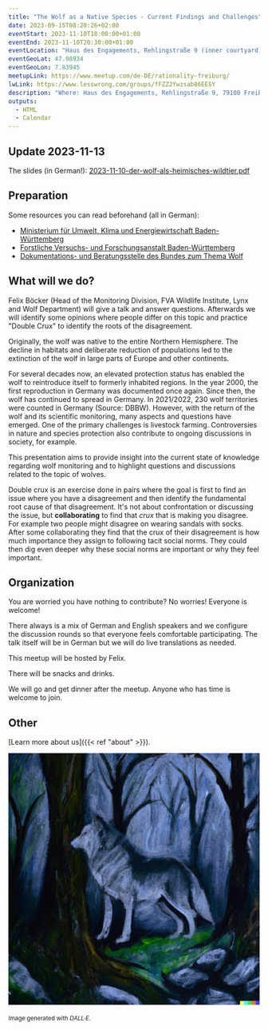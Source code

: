 ```yaml
---
title: "The Wolf as a Native Species - Current Findings and Challenges"
date: 2023-09-15T08:20:26+02:00
eventStart: 2023-11-10T18:00:00+01:00
eventEnd: 2023-11-10T20:30:00+01:00
eventLocation: "Haus des Engagements, Rehlingstraße 9 (inner courtyard), 79100 Freiburg"
eventGeoLat: 47.98934
eventGeoLon: 7.83945
meetupLink: https://www.meetup.com/de-DE/rationality-freiburg/
lwLink: https://www.lesswrong.com/groups/fFZZ2Ywzsab86EESY
description: "Where: Haus des Engagements, Rehlingstraße 9, 79100 Freiburg. When: Friday, November 10th 2023 at 18:00 hours CET."
outputs:
  - HTML
  - Calendar
---
```


## Update 2023-11-13

The slides (in German!):
[2023-11-10-der-wolf-als-heimisches-wildtier.pdf](./2023-11-10-der-wolf-als-heimisches-wildtier.pdf)


## Preparation

Some resources you can read beforehand (all in German):

* [Ministerium für Umwelt, Klima und Energiewirtschaft
  Baden-Württemberg](https://um.baden-wuerttemberg.de/de/umwelt-natur/naturschutz/biologische-vielfalt/artenschutz/wolf)
* [Forstliche Versuchs- und Forschungsanstalt
  Baden-Württemberg](https://www.fva-bw.de/wolf)
* [Dokumentations- und Beratungsstelle des Bundes zum Thema
  Wolf](https://dbb-wolf.de/)


## What will we do?

Felix Böcker (Head of the Monitoring Division, FVA Wildlife Institute, Lynx and
Wolf Department) will give a talk and answer questions. Afterwards we will
identify some opinions where people differ on this topic and practice "Double
Crux" to identify the roots of the disagreement.

Originally, the wolf was native to the entire Northern Hemisphere. The decline
in habitats and deliberate reduction of populations led to the extinction of
the wolf in large parts of Europe and other continents.

For several decades now, an elevated protection status has enabled the wolf to
reintroduce itself to formerly inhabited regions. In the year 2000, the first
reproduction in Germany was documented once again. Since then, the wolf has
continued to spread in Germany. In 2021/2022, 230 wolf territories were counted
in Germany (Source: DBBW). However, with the return of the wolf and its
scientific monitoring, many aspects and questions have emerged. One of the
primary challenges is livestock farming. Controversies in nature and species
protection also contribute to ongoing discussions in society, for example.

This presentation aims to provide insight into the current state of knowledge
regarding wolf monitoring and to highlight questions and discussions related to
the topic of wolves.

Double crux is an exercise done in pairs where the goal is first to find an
issue where you have a disagreement and then identify the fundamental root
cause of that disagreement.  It's not about confrontation or discussing the
issue, but **collaborating** to find that _crux_ that is making you disagree.
For example two people might disagree on wearing sandals with socks. After some
collaborating they find that the crux of their disagreement is how much
importance they assign to following tacit social norms. They could then dig
even deeper why these social norms are important or why they feel important.


## Organization

You are worried you have nothing to contribute? No worries! Everyone is
welcome!

There always is a mix of German and English speakers and we configure the
discussion rounds so that everyone feels comfortable participating. The talk
itself will be in German but we will do live translations as needed.

This meetup will be hosted by Felix.

There will be snacks and drinks.

We will go and get dinner after the meetup. Anyone who has time is welcome to
join.


## Other

[Learn more about us]({{< ref "about" >}}).

![A wolf in the forest](cover.png "A wolf in the forest")

<small>Image generated with _DALL·E_.</small>
